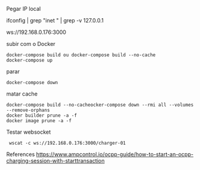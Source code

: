 Pegar IP local

ifconfig | grep "inet " | grep -v 127.0.0.1

ws://192.168.0.176:3000

subir com o Docker

    docker-compose build ou docker-compose build --no-cache
    docker-compose up

parar

    docker-compose down

matar cache

    docker-compose build --no-cacheocker-compose down --rmi all --volumes --remove-orphans
    docker builder prune -a -f
    docker image prune -a -f

Testar websocket

     wscat -c ws://192.168.0.176:3000/charger-01

References
    https://www.ampcontrol.io/ocpp-guide/how-to-start-an-ocpp-charging-session-with-starttransaction

